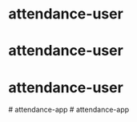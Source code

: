 # attendance-user
# attendance-user
# attendance-user
#   a t t e n d a n c e - a p p  
 #   a t t e n d a n c e - a p p  
 